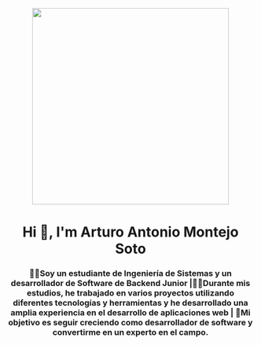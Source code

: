 <div id="header" align="center" >
<img src="https://media.giphy.com/media/qgQUggAC3Pfv687qPC/giphy.gif" width="400">

<h1 align="center">Hi 👋, I'm Arturo Antonio Montejo Soto</h1>

<h3 align="center">👨‍🎓Soy un estudiante de Ingeniería de Sistemas y un desarrollador de Software de Backend Junior |👨‍💻Durante mis estudios, he trabajado en varios proyectos utilizando 
    diferentes tecnologías y herramientas y he desarrollado una amplia experiencia en el desarrollo de aplicaciones web | 
    🎯Mi objetivo es seguir creciendo como desarrollador de software y convertirme en un experto en el campo.</h3>

</div>
